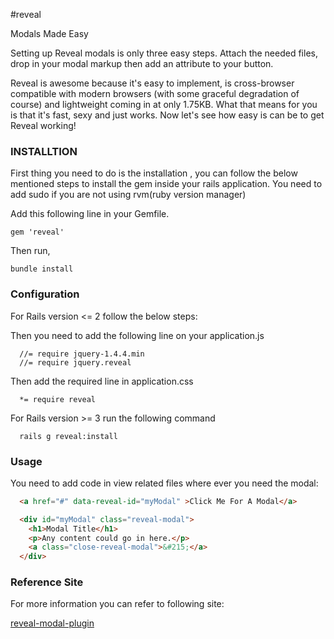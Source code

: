 #reveal

Modals Made Easy

Setting up Reveal modals is only three easy steps. Attach the needed files, drop in your modal markup then add an attribute to your button.

Reveal is awesome because it's easy to implement, is cross-browser compatible with modern browsers (with some graceful degradation of course) and lightweight coming in at only 1.75KB. What that means for you is that it's fast, sexy and just works. Now let's see how easy is can be to get Reveal working!


### INSTALLTION

First thing you need to do is the installation , you can follow the below mentioned steps to install the gem inside your rails application.
You need to add sudo if you are not using rvm(ruby version manager)


Add this following line in your Gemfile.
```
gem 'reveal'
```

Then run,

```
bundle install
```

### Configuration

For Rails version <= 2 follow the below steps:

Then you need to add the following line on your application.js

```
  //= require jquery-1.4.4.min
  //= require jquery.reveal
```

Then add the required line in application.css

```
  *= require reveal
```

For Rails version >= 3 run the following command

```
  rails g reveal:install
```

### Usage

You need to add code in view related files where ever you need the modal:

```HTML
  <a href="#" data-reveal-id="myModal" >Click Me For A Modal</a>

  <div id="myModal" class="reveal-modal">
	<h1>Modal Title</h1>
	<p>Any content could go in here.</p>
	<a class="close-reveal-modal">&#215;</a>
  </div>
```

### Reference Site

For more information you can refer to following site:

<a href="http://zurb.com/playground/reveal-modal-plugin">reveal-modal-plugin</a>

